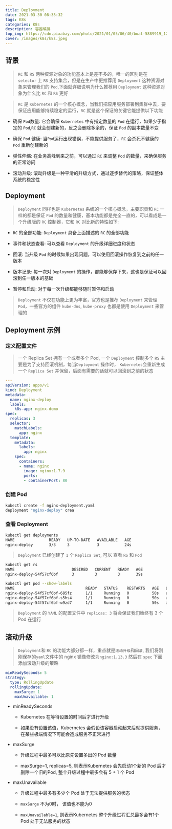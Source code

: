 ```yaml
---
title: Deployment
date: 2021-03-30 08:35:32
tags: K8s
categories: K8s
description: 容器编排
top_img: https://cdn.pixabay.com/photo/2021/01/05/06/40/boat-5889919_1280.png
cover: /images/k8s/k8s.jpeg
---
```

## 背景

> `RC` 和 `RS` 两种资源对象的功能基本上是差不多的，唯一的区别是在 `selector` 上 `RS` 支持集合，但是在生产中更推荐用 `Deployment` 这种资源对象来管理我们的 `Pod`,下面就详细说明为什么推荐用 `Deployment` 这种资源对象为什么比 `RC` 和 `RS` 更好

> `RC` 是 `Kubernetes` 的一个核心概念，当我们把应用服务部署到集群中去，要保证应用能够持续稳定的运行，`RC` 就是这个保证的关键它能提供以下功能

* 确保 `Pod`数量: 它会确保 `Kubernetes` 中有指定数量的 `Pod` 在运行，如果少于指定的 `Pod`,`RC` 就会创建新的，反之会删除多余的，保证 `Pod` 的副本数量不变

* 确保 `Pod` 健康: 当`Pod`运行出现错误，不能提供服务了，`RC` 会杀死不健康的 `Pod` 重新创建新的

* 弹性伸缩: 在业务高峰到来之前，可以通过 `RC` 来调整 `Pod` 的数量，来确保服务的正常访问

* 滚动升级: 滚动升级是一种平滑的升级方式，通过逐步替代的策略，保证整体系统的稳定性

## Deployment

> `Deployment` 同样也是 `Kubernetes` 系统的一个核心概念，主要职责和 `RC` 一样的都是保证 `Pod` 的数量和健康，基本功能都是完全一直的，可以看成是一个升级版的 `RC` 控制器，它和 `RC` 对比新的特性如下:

* `RC` 的全部功能: `Deployment` 具备上面描述的 `RC` 的全部功能

* 事件和状态查看: 可以查看 `Deployment` 的升级详细进度和状态

* 回滚: 当升级 `Pod` 的时候如果出现问题，可以使用回滚操作恢复到之前的任一版本

* 版本记录: 每一次对 `Deployment` 的操作，都能够保存下来，这也是保证可以回滚到任一版本的基础

* 暂停和启动: 对于每一次升级都能够随时暂停和启动

> `Deployment` 不仅在功能上更为丰富，官方也是推荐 `Deployment` 来管理 `Pod`，一些官方的组件 `kube-dns`, `kube-proxy` 也都是使用 `Deployment` 来管理的

## Deployment 示例

### 定义配置文件

> 一个 Replica Set 拥有一个或者多个 Pod, 一个 `Deployment` 控制多个 `RS` 主要是为了支持回滚机制，每当`Deployment` 操作时， `Kubernetes`会重新生成一个 `Replica Set` 并保留，后面有需要的话就可以回滚到之前的状态

```yaml
---
apiVersion: apps/v1
kind: Deployment
metadata:
  name: nginx-deploy
  labels:
    k8s-app: nginx-demo
spec:
  replicas: 3
  selector:
    matchLabels:
      app: nginx
  template:
    metadata:
      labels:
        app: nginx
    spec:
      containers:
      - name: nginx
        image: nginx:1.7.9
        ports:
        - containerPort: 80
```

### 创建 Pod

```bash
kubectl create -f nginx-deployment.yaml
deployment "nginx-deploy" crea
```

### 查看 Deployment

```bash
kubectl get deployments
NAME               READY   UP-TO-DATE   AVAILABLE   AGE
nginx-deploy       3/3     3            3           24s
```

> `Deployment` 已经创建了 `1` 个 `Replica Set`, 可以 查看 `RS` 和 `Pod`

```bash
kubectl get rs
NAME                         DESIRED   CURRENT   READY   AGE
nginx-deploy-54f57cf6bf      3         3         3       39s
```

```bash
kubectl get pod --show-labels
NAME                               READY   STATUS    RESTARTS   AGE   LABELS
nginx-deploy-54f57cf6bf-685fz      1/1     Running   0          50s   app=nginx,pod-template-hash=54f57cf6bf
nginx-deploy-54f57cf6bf-s5hs4      1/1     Running   0          50s   app=nginx,pod-template-hash=54f57cf6bf
nginx-deploy-54f57cf6bf-w9zd7      1/1     Running   0          50s   app=nginx,pod-template-hash=54f57cf6bf
```

> `Deployment` 的 `YAML` 的配置文件中 `replicas: 3` 将会保证我们始终有 3 个 Pod 在运行

## 滚动升级

> `Deployment`和 `RC` 的功能大部分都一样，重点就是`滚动升级`和`回滚`, 我们将刚刚保存的`yaml`文件中的 nginx 镜像修改为`nginx:1.13.3` 然后在 `spec` 下面添加滚动升级的策略

```yaml
minReadySeconds: 5
strategy:
  type: RollingUpdate
  rollingUpdate:
    maxSurge: 1
    maxUnavailable: 1
```

* minReadySeconds
  * Kubernetes 在等待设置的时间后才进行升级

  * 如果没有设置该值，Kubernetes 会假设该容器启动起来后就提供服务， 在某些极端情况下可能会造成服务不正常进行

* maxSurge
  * 升级过程中最多可以比原先设置多出的 Pod 数量

  * maxSurge=1, replicas=5, 则表示Kubernetes 会先启动1个新的 Pod 后才删除一个旧的Pod, 整个升级过程中最多会有 5 + 1 个 Pod

* maxUnavailable
  * 升级过程中最多有多少个 Pod 处于无法提供服务的状态

  * `maxSurge` 不为0时， 该值也不能为0

  * `maxUnavailable=1`, 则表示Kubernetes 整个升级过程汇总最多会有1个 Pod 处于无法服务的状态

